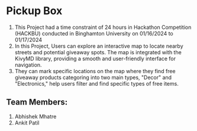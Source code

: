# Pickup Box

1) This Project had a time constraint of 24 hours in Hackathon Competition (HACKBU) conducted in Binghamton University on 01/16/2024 to 01/17/2024
2) In this Project, Users can explore an interactive map to locate nearby streets and potential giveaway spots. The map is integrated with the KivyMD library, providing a smooth and user-friendly interface for navigation.
3) They can mark specific locations on the map where they find free giveaway products categoring into two main types, "Decor" and "Electronics," help users filter and find specific types of free items.

## Team Members:
1) Abhishek Mhatre
2) Ankit Patil
